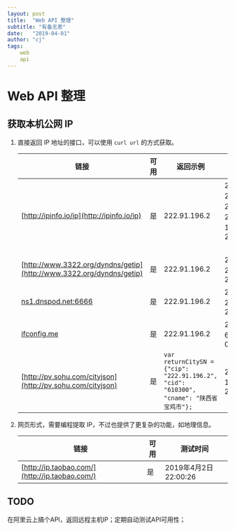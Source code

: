 ```yaml
---
layout: post
title:  "Web API 整理"
subtitle: "有备无患"
date:   "2019-04-01"
author: "cj"
tags:
    web
    api
---
```


# Web API 整理

## 获取本机公网 IP

1. 直接返回 IP 地址的接口，可以使用 `curl url` 的方式获取。

    链接 | 可用 | 返回示例 | 测试时间
    -----|-----|---------|---------
    [http://ipinfo.io/ip](http://ipinfo.io/ip) | 是 | 222.91.196.2 | 2019年4月2日21:59:40， 2019年8月16日21:56:04（很卡）
    [http://www.3322.org/dyndns/getip](http://www.3322.org/dyndns/getip) | 是 | 222.91.196.2 | 2019年4月2日21:59:52
    [ns1.dnspod.net:6666](ns1.dnspod.net:6666) | 是 | 222.91.196.2 | 2019年4月2日22:00:01
    [ifconfig.me](ifconfig.me) | 是 | 222.91.196.2 | 2019年5月6日09:49:12
    [http://pv.sohu.com/cityjson](http://pv.sohu.com/cityjson) | 是 | `var returnCitySN = {"cip": "222.91.196.2", "cid": "610300", "cname": "陕西省宝鸡市"};` | 2019年8月16日21:53:25

2. 网页形式，需要编程提取 IP，不过也提供了更复杂的功能，如地理信息。

    链接 | 可用 | 测试时间
    -----|-----|---------
    [http://ip.taobao.com/](http://ip.taobao.com/) | 是 | 2019年4月2日22:00:26

## TODO

在阿里云上搞个API，返回远程主机IP；定期自动测试API可用性；
